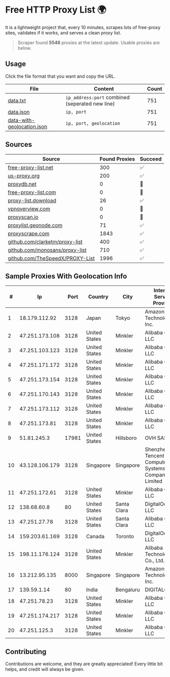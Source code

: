 
# Free HTTP Proxy List 🌍

It is a lightweight project that, every 10 minutes, scrapes lots of free-proxy sites, validates if it works, and serves a clean proxy list.


> Scraper found **5546** proxies at the latest update. Usable proxies are below.

## Usage

Click the file format that you want and copy the URL.


|File|Content|Count|
|----|-------|-----|
|[data.txt](https://raw.githubusercontent.com/themiralay/Proxy-List-World/master/data.txt)|`ip_address:port` combined (seperated new line)|751|
|[data.json](https://raw.githubusercontent.com/themiralay/Proxy-List-World/master/data.json)|`ip, port`|751|
|[data-with-geolocation.json](https://raw.githubusercontent.com/themiralay/Proxy-List-World/master/data-with-geolocation.json)|`ip, port, geolocation`|751|

## Sources

|Source|Found Proxies|Succeed|
|------|-------------|-------|
|[free-proxy-list.net](https://free-proxy-list.net)|300|✅|
|[us-proxy.org](https://www.us-proxy.org)|200|✅|
|[proxydb.net](http://proxydb.net)|0|🚫|
|[free-proxy-list.com](https://free-proxy-list.com/?page=&port=&type%5B%5D=http&type%5B%5D=https&up_time=0&search=Search)|0|🚫|
|[proxy-list.download](https://www.proxy-list.download/HTTP)|26|✅|
|[vpnoverview.com](https://vpnoverview.com/privacy/anonymous-browsing/free-proxy-servers)|0|🚫|
|[proxyscan.io](https://www.proxyscan.io)|0|🚫|
|[proxylist.geonode.com](https://proxylist.geonode.com/api/proxy-list?limit=300&page=1&sort_by=lastChecked&sort_type=desc&protocols=http,https)|71|✅|
|[proxyscrape.com](https://api.proxyscrape.com/v2/?request=displayproxies&protocol=http&timeout=10000&country=all&ssl=all&anonymity=all)|1843|✅|
|[github.com/clarketm/proxy-list](https://raw.githubusercontent.com/clarketm/proxy-list/master/proxy-list-raw.txt)|400|✅|
|[github.com/monosans/proxy-list](https://raw.githubusercontent.com/monosans/proxy-list/main/proxies/http.txt)|710|✅|
|[github.com/TheSpeedX/PROXY-List](https://raw.githubusercontent.com/TheSpeedX/PROXY-List/master/http.txt)|1996|✅|


## Sample Proxies With Geolocation Info

|#|Ip|Port|Country|City|Internet Service Provider|
|-|--|----|-------|----|-------------------------|
|1|18.179.112.92|3128|Japan|Tokyo|Amazon Technologies Inc.|
|2|47.251.173.108|3128|United States|Minkler|Alibaba Cloud LLC|
|3|47.251.103.123|3128|United States|Minkler|Alibaba Cloud LLC|
|4|47.251.171.172|3128|United States|Minkler|Alibaba Cloud LLC|
|5|47.251.173.154|3128|United States|Minkler|Alibaba Cloud LLC|
|6|47.251.170.143|3128|United States|Minkler|Alibaba Cloud LLC|
|7|47.251.173.112|3128|United States|Minkler|Alibaba Cloud LLC|
|8|47.251.173.81|3128|United States|Minkler|Alibaba Cloud LLC|
|9|51.81.245.3|17981|United States|Hillsboro|OVH SAS|
|10|43.128.106.179|3128|Singapore|Singapore|Shenzhen Tencent Computer Systems Company Limited|
|11|47.251.172.61|3128|United States|Minkler|Alibaba Cloud LLC|
|12|138.68.60.8|80|United States|Santa Clara|DigitalOcean, LLC|
|13|47.251.27.78|3128|United States|Santa Clara|Alibaba Cloud LLC|
|14|159.203.61.169|3128|Canada|Toronto|DigitalOcean, LLC|
|15|198.11.176.124|3128|United States|Minkler|Alibaba (US) Technology Co., Ltd.|
|16|13.212.95.135|8000|Singapore|Singapore|Amazon Technologies Inc.|
|17|139.59.1.14|80|India|Bengaluru|DIGITALOCEAN|
|18|47.251.78.23|3128|United States|Minkler|Alibaba Cloud LLC|
|19|47.251.174.217|3128|United States|Minkler|Alibaba Cloud LLC|
|20|47.251.125.3|3128|United States|Minkler|Alibaba Cloud LLC|



## Contributing

Contributions are welcome, and they are greatly appreciated! Every
little bit helps, and credit will always be given.

